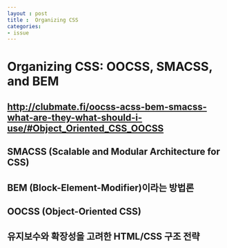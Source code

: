 ```yaml
---
layout : post
title :  Organizing CSS
categories: 
- issue
---
```




# Organizing CSS: OOCSS, SMACSS, and BEM

## http://clubmate.fi/oocss-acss-bem-smacss-what-are-they-what-should-i-use/#Object_Oriented_CSS_OOCSS

## SMACSS (Scalable and Modular Architecture for CSS)
## BEM (Block-Element-Modifier)이라는 방법론
## OOCSS (Object-Oriented CSS)




## 유지보수와 확장성을 고려한 HTML/CSS 구조 전략









 




